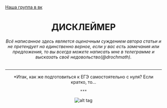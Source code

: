 [Наша группа в вк](https://vk.com/clubmaslov)
<h1 align='center'> ДИСКЛЕЙМЕР </h1>

<h6 align='center'>Всё написанное здесь является оценочным суждением автора статьи и не претендует на единственно верное, если у вас есть замечания или предложения, то вы всегда можете написать мне в телеграмме и высказать своё недовольство(@drochmath).</h6>

---
    
<div align='center'>
    *Итак, как же подготовиться к ЕГЭ самостоятельно c нуля? Если кратко, то...
    
    ***
    
   ![alt tag](https://i.ibb.co/vsGPJg0/BV.jpg "Описание будет тут")
</div>
